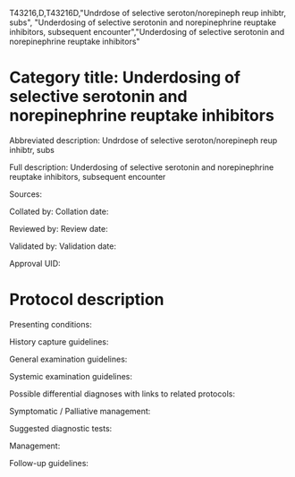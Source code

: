 T43216,D,T43216D,"Undrdose of selective seroton/norepineph reup inhibtr, subs", "Underdosing of selective serotonin and norepinephrine reuptake inhibitors, subsequent encounter","Underdosing of selective serotonin and norepinephrine reuptake inhibitors"
# Category title: Underdosing of selective serotonin and norepinephrine reuptake inhibitors

Abbreviated description: Undrdose of selective seroton/norepineph reup inhibtr, subs

Full description: Underdosing of selective serotonin and norepinephrine reuptake inhibitors, subsequent encounter

Sources:

Collated by:
Collation date:

Reviewed by:
Review date:

Validated by:
Validation date:

Approval UID:

# Protocol description

Presenting conditions:

History capture guidelines:

General examination guidelines:

Systemic examination guidelines:

Possible differential diagnoses with links to related protocols:

Symptomatic / Palliative management:

Suggested diagnostic tests:

Management:

Follow-up guidelines:
